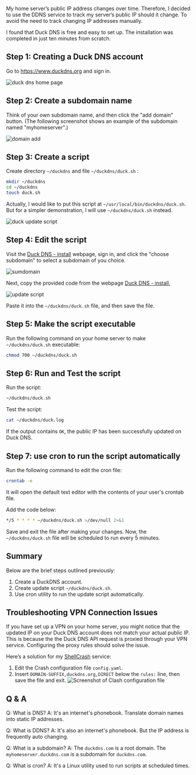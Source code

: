 My home server’s public IP address changes over time. Therefore, I decided to use the DDNS service to track my server’s public IP should it change. To avoid the need to track changing IP addresses manually.

I found that Duck DNS is free and easy to set up. The installation was completed in just ten minutes from scratch.

## Step 1: Creating a Duck DNS account

Go to https://www.duckdns.org and sign in.

![duck dns home page](https://i.imgur.com/DzY8lFF.png)

## Step 2: Create a subdomain name

Think of your own subdomain name, and then click the "add domain" button. (The following screenshot shows an example of the subdomain named "myhomeserver".)


![domain add](https://i.imgur.com/o8nFqHJ.png)

## Step 3: Create a script

Create directory `~/duckdns` and file `~/duckdns/duck.sh` : 
```sh
mkdir ~/duckdns
cd ~/duckdns
touch duck.sh
```

Actually, I would like to put this script at `~/usr/local/bin/duckdns/duck.sh`. But for a simpler demonstration, I will use `~/duckdns/duck.sh` instead.

![duck update script](https://i.imgur.com/BpJBdN3.png)
## Step 4: Edit the script

Visit the [Duck DNS - install](https://www.duckdns.org/install.jsp) webpage, sign in, and click the "choose subdomain" to select a subdomain of you choice.

![sumdomain](https://i.imgur.com/wvLW1Wt.png)

Next, copy the provided code from the webpage [Duck DNS - install](https://www.duckdns.org/install.jsp),  

![update script](https://i.imgur.com/GJ0zg6z.png)

Paste it into the `~/duckdns/duck.sh` file, and then save the file.
## Step 5: Make the script executable

Run the following command on your home server to make `~/duckdns/duck.sh` executable:

```sh
chmod 700 ~/duckdns/duck.sh
```

## Step 6: Run and Test the script 

Run the script:

```sh
~/duckdns/duck.sh
```

Test the script:

```sh
cat ~/duckdns/duck.log
```
 
 If the output contains `OK`, the public IP has been successfully updated on Duck DNS.

## Step 7: use cron to run the script automatically

Run the following command to edit the cron file:

```sh
crontab -e
```

It will open the default text editor with the contents of your user's crontab file.

Add the code below: 

```sh
*/5 * * * * ~/duckdns/duck.sh >/dev/null 2>&1
```

Save and exit the file after making your changes. Now, the `~/duckdns/duck.sh` file will be scheduled to run every 5 minutes.

## Summary

Below are the brief steps outlined previously:
1. Create a DuckDNS account.
2. Create update script `~/duckdns/duck.sh`.
3. Use cron utility to run the update script automatically.

## Troubleshooting VPN Connection Issues

If you have set up a VPN on your home server, you might notice that the updated IP on your Duck DNS account does not match your actual public IP. This is because the the Duck DNS API request is proxied through your VPN service. Configuring the proxy rules should solve the issue.

Here’s a solution for my [ShellCrash](https://github.com/juewuy/ShellCrash) service:
1. Edit the Crash configuration file `config.yaml`.
2. Insert `DOMAIN-SUFFIX,duckdns.org,DIRECT` below the `rules:` line, then save the file and exit. ![Screenshot of Clash configuration file](https://i.imgur.com/U7iWnib.png)
## Q & A

Q: What is DNS?
A: It's an internet's phonebook. Translate domain names into static IP addresses.

Q: What is DDNS?
A: It's also an internet's phonebook. But the IP address is frequently auto changing.

Q: What is a subdomain?
A: The `duckdns.com` is a root domain. The `myhomeserver.duckdns.com` is a subdomain for `duckdns.com`.

Q: What is cron?
A: It's a Linux utility used to run scripts at scheduled times.
